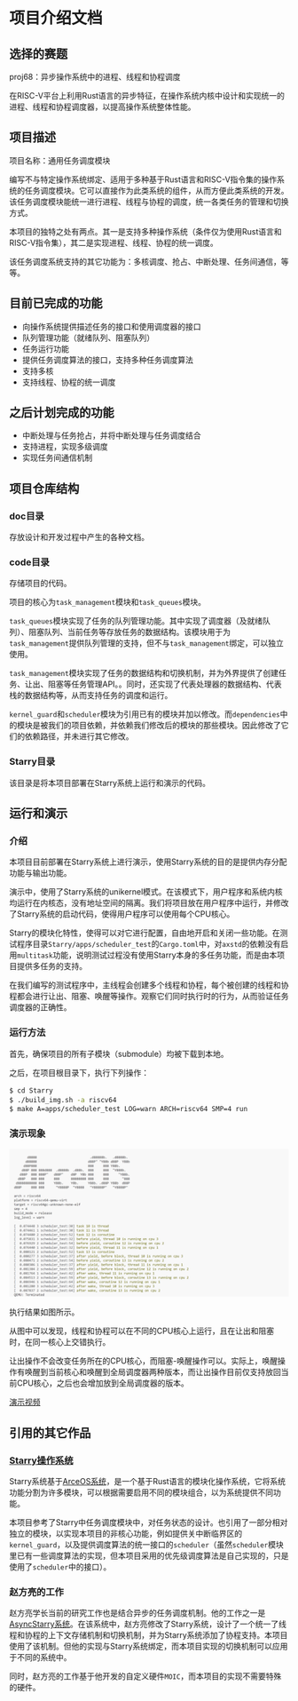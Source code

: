 # 项目介绍文档

## 选择的赛题

proj68：异步操作系统中的进程、线程和协程调度

在RISC-V平台上利用Rust语言的异步特征，在操作系统内核中设计和实现统一的进程、线程和协程调度器，以提高操作系统整体性能。

## 项目描述

项目名称：通用任务调度模块

编写不与特定操作系统绑定、适用于多种基于Rust语言和RISC-V指令集的操作系统的任务调度模块。它可以直接作为此类系统的组件，从而方便此类系统的开发。该任务调度模块能统一进行进程、线程与协程的调度，统一各类任务的管理和切换方式。

本项目的独特之处有两点。其一是支持多种操作系统（条件仅为使用Rust语言和RISC-V指令集），其二是实现进程、线程、协程的统一调度。

该任务调度系统支持的其它功能为：多核调度、抢占、中断处理、任务间通信，等等。

## 目前已完成的功能

- 向操作系统提供描述任务的接口和使用调度器的接口
- 队列管理功能（就绪队列、阻塞队列）
- 任务运行功能
- 提供任务调度算法的接口，支持多种任务调度算法
- 支持多核
- 支持线程、协程的统一调度

## 之后计划完成的功能

- 中断处理与任务抢占，并将中断处理与任务调度结合
- 支持进程，实现多级调度
- 实现任务间通信机制

## 项目仓库结构

### doc目录

存放设计和开发过程中产生的各种文档。

### code目录

存储项目的代码。

项目的核心为`task_management`模块和`task_queues`模块。

`task_queues`模块实现了任务的队列管理功能。其中实现了调度器（及就绪队列）、阻塞队列、当前任务等存放任务的数据结构。该模块用于为`task_management`提供队列管理的支持，但不与`task_management`绑定，可以独立使用。

`task_management`模块实现了任务的数据结构和切换机制，并为外界提供了创建任务、让出、阻塞等任务管理API。。同时，还实现了代表处理器的数据结构、代表栈的数据结构等，从而支持任务的调度和运行。

`kernel_guard`和`scheduler`模块为引用已有的模块并加以修改。而`dependencies`中的模块是被我们的项目依赖，并依赖我们修改后的模块的那些模块。因此修改了它们的依赖路径，并未进行其它修改。

### Starry目录

该目录是将本项目部署在Starry系统上运行和演示的代码。

## 运行和演示

### 介绍

本项目目前部署在Starry系统上进行演示，使用Starry系统的目的是提供内存分配功能与输出功能。

演示中，使用了Starry系统的unikernel模式。在该模式下，用户程序和系统内核均运行在内核态，没有地址空间的隔离。我们将项目放在用户程序中运行，并修改了Starry系统的启动代码，使得用户程序可以使用每个CPU核心。

Starry的模块化特性，使得可以对它进行配置，自由地开启和关闭一些功能。在测试程序目录`Starry/apps/scheduler_test`的`Cargo.toml`中，对`axstd`的依赖没有启用`multitask`功能，说明测试过程没有使用Starry本身的多任务功能，而是由本项目提供多任务的支持。

在我们编写的测试程序中，主线程会创建多个线程和协程，每个被创建的线程和协程都会进行让出、阻塞、唤醒等操作。观察它们同时执行时的行为，从而验证任务调度器的正确性。

### 运行方法

首先，确保项目的所有子模块（submodule）均被下载到本地。

之后，在项目根目录下，执行下列操作：

```Bash
$ cd Starry
$ ./build_img.sh -a riscv64
$ make A=apps/scheduler_test LOG=warn ARCH=riscv64 SMP=4 run
```

### 演示现象

![](doc/assets/屏幕截图%202024-07-31%20173942.png)

执行结果如图所示。

从图中可以发现，线程和协程可以在不同的CPU核心上运行，且在让出和阻塞时，在同一核心上交错执行。

让出操作不会改变任务所在的CPU核心，而阻塞-唤醒操作可以。实际上，唤醒操作有唤醒到当前核心和唤醒到全局调度器两种版本，而让出操作目前仅支持放回当前CPU核心，之后也会增加放到全局调度器的版本。

[演示视频](doc/演示视频.mp4)

## 引用的其它作品

### [Starry操作系统](https://github.com/Starry-OS/Starry)

Starry系统基于[ArceOS系统](https://github.com/arceos-org/arceos)，是一个基于Rust语言的模块化操作系统，它将系统功能分割为许多模块，可以根据需要启用不同的模块组合，以为系统提供不同功能。

本项目参考了Starry中任务调度模块中，对任务状态的设计。也引用了一部分相对独立的模块，以实现本项目的非核心功能，例如提供关中断临界区的`kernel_guard`，以及提供调度算法的统一接口的`scheduler`（虽然`scheduler`模块里已有一些调度算法的实现，但本项目采用的优先级调度算法是自己实现的，只是使用了`scheduler`中的接口）。

### 赵方亮的工作

赵方亮学长当前的研究工作也是结合异步的任务调度机制。他的工作之一是[AsyncStarry系统](https://github.com/zflcs/AsyncStarry/tree/dev)。在该系统中，赵方亮修改了Starry系统，设计了一个统一了线程和协程的上下文存储机制和切换机制，并为Starry系统添加了协程支持。本项目使用了该机制。但他的实现与Starry系统绑定，而本项目实现的切换机制可以应用于不同的系统中。

同时，赵方亮的工作基于他开发的自定义硬件`MOIC`，而本项目的实现不需要特殊的硬件。